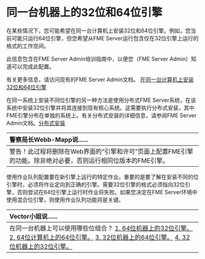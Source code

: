 # 同一台机器上的32位和64位引擎

在某些情况下，您可能希望在同一台计算机上安装32位和64位引擎。例如，您当前可能只运行64位引擎，但您希望从FME Server运行包含仅在32位引擎上运行的格式的工作空间。

此信息包含在FME Server Admin培训指南中，以便您（FME Server Admin）知道可以完成此配置。

有关更多信息，请访问现有的FME Server Admin文档。 [在同一台计算机上安装32位和64位引擎](http://docs.safe.com/fme/2018.0/html/FME_Server_Documentation/Content/AdminGuide/Install_32_and_64_Bit_Engines_On_Same_Machine.htm)

在同一系统上安装不同位引擎的另一种方法是使用分布式FME Server系统，在该系统中安装32位引擎并将其连接到现有核心系统。这需要执行分布式安装，其中FME引擎分布在单独的系统上。有关分布式安装的详细信息，请参阅FME Server Admin文档。[分布式安装](http://docs.safe.com/fme/2018.0/html/FME_Server_Documentation/Content/AdminGuide/Distributed-Installation.htm)

|  警察局长Webb-Mapp说...... |
| :--- |
|  警告！此过程将删除在Web界面的“引擎和许可”页面上配置FME引擎的功能。除非绝对必要，否则运行相同位版本的FME引擎。 |

使用作业队列配置要在新引擎上运行的特定作业。重要的是要了解在安装不同的位引擎时，必须将作业定向到正确的引擎。需要32位引擎的格式必须指向32位引擎，否则尝试在64位引擎上运行时作业将失败。如果您决定在FME Server环境中使用混合位引擎，则使用作业队列功能将是关键。

|  Vector小姐说...... |
| :--- |
|  在同一台机器上可以使用哪些位组合？  [1. 64位机器上的32位引擎。](http://52.73.3.37/fmedatastreaming/Manual/QAResponse2017.fmw?chapter=28&question=1&answer=1&DestDataset_TEXTLINE=C%3A%5CFMEOutput%5CQAResponse.html) [2. 64位计算机上的64位引擎。](http://52.73.3.37/fmedatastreaming/Manual/QAResponse2017.fmw?chapter=28&question=1&answer=2&DestDataset_TEXTLINE=C%3A%5CFMEOutput%5CQAResponse.html) [3. 32位机器上的64位引擎。](http://52.73.3.37/fmedatastreaming/Manual/QAResponse2017.fmw?chapter=28&question=1&answer=3&DestDataset_TEXTLINE=C%3A%5CFMEOutput%5CQAResponse.html) [4. 32位机器上的32位引擎。](http://52.73.3.37/fmedatastreaming/Manual/QAResponse2017.fmw?chapter=28&question=1&answer=4&DestDataset_TEXTLINE=C%3A%5CFMEOutput%5CQAResponse.html) |


